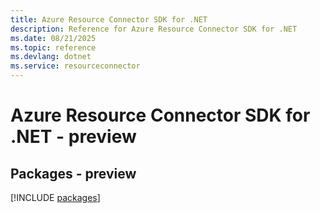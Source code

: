 ```yaml
---
title: Azure Resource Connector SDK for .NET
description: Reference for Azure Resource Connector SDK for .NET
ms.date: 08/21/2025
ms.topic: reference
ms.devlang: dotnet
ms.service: resourceconnector
---
```

# Azure Resource Connector SDK for .NET - preview
## Packages - preview
[!INCLUDE [packages](resource-connector-index.md)]